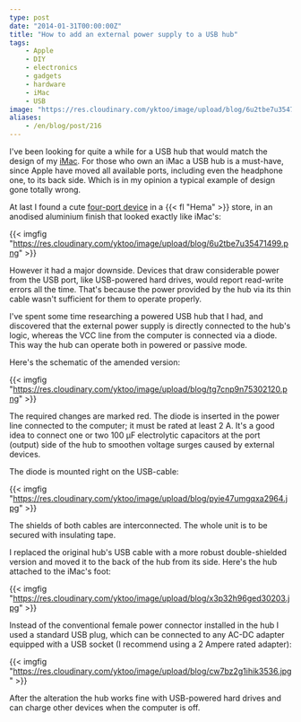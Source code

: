 ```yaml
---
type: post
date: "2014-01-31T00:00:00Z"
title: "How to add an external power supply to a USB hub"
tags:
    - Apple
    - DIY
    - electronics
    - gadgets
    - hardware
    - iMac
    - USB
image: "https://res.cloudinary.com/yktoo/image/upload/blog/6u2tbe7u35471499.png"
aliases:
    - /en/blog/post/216
---
```


I've been looking for quite a while for a USB hub that would match the design of my [iMac](0120). For those who own an iMac a USB hub is a must-have, since Apple have moved all available ports, including even the headphone one, to its back side. Which is in my opinion a typical example of design gone totally wrong.

<!--more-->

At last I found a cute [four-port device](http://www.hema.nl/winkel/school-en-kantoor/media-en-computer/accessoires/usb-hub-20-(39609052)) in a {{< fl "Hema" >}} store, in an anodised aluminium finish that looked exactly like iMac's:

{{< imgfig "https://res.cloudinary.com/yktoo/image/upload/blog/6u2tbe7u35471499.png" >}}

However it had a major downside. Devices that draw considerable power from the USB port, like USB-powered hard drives, would report read-write errors all the time. That's because the power provided by the hub via its thin cable wasn't sufficient for them to operate properly.

I've spent some time researching a powered USB hub that I had, and discovered that the external power supply is directly connected to the hub's logic, whereas the VCC line from the computer is connected via a diode. This way the hub can operate both in powered or passive mode.

Here's the schematic of the amended version:

{{< imgfig "https://res.cloudinary.com/yktoo/image/upload/blog/tg7cnp9n75302120.png" >}}

The required changes are marked red. The diode is inserted in the power line connected to the computer; it must be rated at least 2 A. It's a good idea to connect one or two 100 µF electrolytic capacitors at the port (output) side of the hub to smoothen voltage surges caused by external devices.

The diode is mounted right on the USB-cable:

{{< imgfig "https://res.cloudinary.com/yktoo/image/upload/blog/pyie47umgqxa2964.jpg" >}}

The shields of both cables are interconnected. The whole unit is to be secured with insulating tape.

I replaced the original hub's USB cable with a more robust double-shielded version and moved it to the back of the hub from its side. Here's the hub attached to the iMac's foot:

{{< imgfig "https://res.cloudinary.com/yktoo/image/upload/blog/x3p32h96ged30203.jpg" >}}

Instead of the conventional female power connector installed in the hub I used a standard USB plug, which can be connected to any AC-DC adapter equipped with a USB socket (I recommend using a 2 Ampere rated adapter):

{{< imgfig "https://res.cloudinary.com/yktoo/image/upload/blog/cw7bz2g1ihik3536.jpg" >}}

After the alteration the hub works fine with USB-powered hard drives and can charge other devices when the computer is off.
